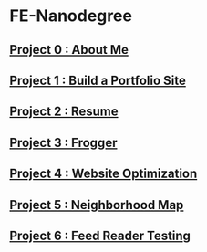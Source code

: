 [0]:https://github.com/jdbence/FE-Nanodegree/tree/master/project0
[1]:https://github.com/jdbence/FE-Nanodegree/tree/master/project1
[2]:https://github.com/jdbence/FE-Nanodegree/tree/master/project2
[3]:https://github.com/jdbence/FE-Nanodegree/tree/master/project3
[4]:https://github.com/jdbence/FE-Nanodegree/tree/master/project4
[5]:https://github.com/jdbence/FE-Nanodegree/tree/master/project5
[6]:https://github.com/jdbence/FE-Nanodegree/tree/master/project6

# FE-Nanodegree

## [Project 0 : About Me][0]

## [Project 1 : Build a Portfolio Site][1]

## [Project 2 : Resume][2]

## [Project 3 : Frogger][3]

## [Project 4 : Website Optimization][4]

## [Project 5 : Neighborhood Map][5]

## [Project 6 : Feed Reader Testing][6]
